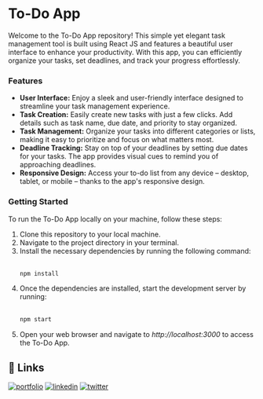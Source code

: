 <h1>To-Do App</h1>
Welcome to the To-Do App repository! This simple yet elegant task management tool is built using React JS and features a beautiful user interface to enhance your productivity. 
With this app, you can efficiently organize your tasks, set deadlines, and track your progress effortlessly.
    
<h3>Features</h3>
<ul>
<li><b>User Interface:</b> Enjoy a sleek and user-friendly interface designed to streamline your task management experience.</li>
<li><b>Task Creation:</b> Easily create new tasks with just a few clicks. Add details such as task name, due date, and priority to stay organized.</li>
<li><b>Task Management:</b> Organize your tasks into different categories or lists, making it easy to prioritize and focus on what matters most.</li>
<li><b>Deadline Tracking:</b> Stay on top of your deadlines by setting due dates for your tasks. The app provides visual cues to remind you of approaching deadlines.</li>
<li><b>Responsive Design:</b> Access your to-do list from any device – desktop, tablet, or mobile – thanks to the app's responsive design.</li>
</ul>
<h3>Getting Started</h3>
To run the To-Do App locally on your machine, follow these steps:
<ol>
<li>Clone this repository to your local machine.</li>
<li>Navigate to the project directory in your terminal.</li>
<li>Install the necessary dependencies by running the following command:</li><br>

```bash
npm install
```

<li>Once the dependencies are installed, start the development server by running:</li><br>

```bash
npm start
```
<li>Open your web browser and navigate to <i>http://localhost:3000</i> to access the To-Do App.</li>
</ol>





## 🔗 Links
[![portfolio](https://img.shields.io/badge/my_portfolio-000?style=for-the-badge&logo=ko-fi&logoColor=white)]([https://katherineoelsner.com/](https://nikhilcode01.netlify.app/))
[![linkedin](https://img.shields.io/badge/linkedin-0A66C2?style=for-the-badge&logo=linkedin&logoColor=white)]([https://www.linkedin.com/](https://www.linkedin.com/in/nikhil-yadav-code01/))
[![twitter](https://img.shields.io/badge/twitter-1DA1F2?style=for-the-badge&logo=twitter&logoColor=white)]([https://twitter.com/](https://twitter.com/NikhilCode01)https://twitter.com/NikhilCode01)
